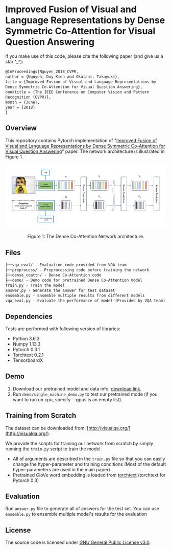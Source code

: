# Improved Fusion of Visual and Language Representations by Dense Symmetric Co-Attention for Visual Question Answering

If you make use of this code, please cite the following paper (and give us a star ^_^):
```
@InProceedings{Nguyen_2018_CVPR,
author = {Nguyen, Duy-Kien and Okatani, Takayuki},
title = {Improved Fusion of Visual and Language Representations by Dense Symmetric Co-Attention for Visual Question Answering},
booktitle = {The IEEE Conference on Computer Vision and Pattern Recognition (CVPR)},
month = {June},
year = {2018}
}
```
## Overview
This repository contains Pytorch implementation of "[Improved Fusion of Visual and Language Representations by Dense Symmetric Co-Attention for Visual Question Answering](https://arxiv.org/abs/1804.00775)" paper. The network architecture is illustrated in Figure 1.

![Figure 1: Overview of Dense Co-Attention Network architecture.](imgs/dcn.png)
<center>Figure 1: The Dense Co-Attention Network architecture.</center>

## Files
```
├──vqa_eval/ - Evaluation code provided from VQA team
├──preprocess/ - Preprocessing code before training the network
├──dense_coattn/ - Dense Co-Attention code
├──demo/ - Demo code for pretrained Dense Co-Attention model
train.py - Train the model
answer.py - Generate the answer for test dataset
ensemble.py - Ensemble multiple results from different models
vqa_eval.py - Evaluate the performance of model (Provided by VQA team)
```

## Dependencies
Tests are performed with following version of libraries:

+ Python 3.6.3
+ Numpy 1.13.3
+ Pytorch 0.3.1
+ Torchtext 0.2.1
+ TensorboardX

## Demo
1. Download our pretrained model and data info: [download link](https://drive.google.com/drive/folders/1Qvxu2ZMfPBkVL3gqdBV0oupY22F3sKLU).
2. Run ```demo/single_machine_demo.py``` to test our pretrained mode (if you want to run on cpu, specify --gpus is an empty list).

## Training from Scratch
The dataset can be downloaded from: [http://visualqa.org/](http://visualqa.org/).

We provide the scripts for training our network from scratch by simply running the ```train.py``` script to train the model. 

- All of arguments are described in the ```train.py``` file so that you can easily change the hyper-parameter and training conditions (Most of the default hyper-parameters are used in the main paper).
- Pretrained GloVe word embedding is loaded from [torchtext](https://github.com/pytorch/text) (torchtext for Pytorch 0.3)

## Evaluation

Run ```answer.py``` file to generate all of answers for the test set. You can use ```ensemble.py``` to ensemble multiple model's results for the evaluation

## License
The source code is licensed under [GNU General Public License v3.0](./LICENSE).
